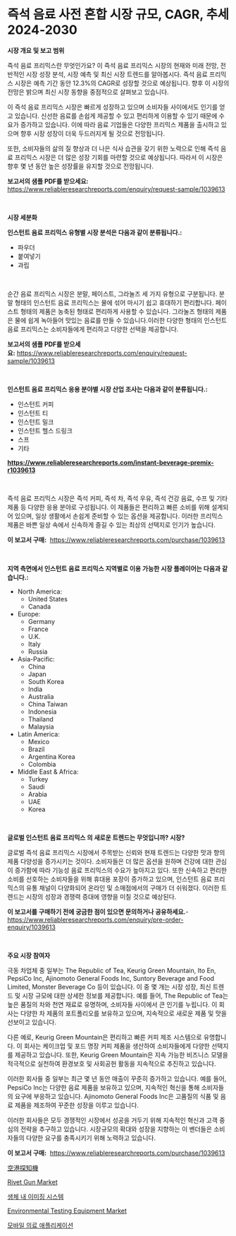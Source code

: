 <p><h1>즉석 음료 사전 혼합 시장 규모, CAGR, 추세 2024-2030</h1></p><p><strong>시장 개요 및 보고 범위</strong></p>
<p><p>즉석 음료 프리믹스란 무엇인가요? 이 즉석 음료 프리믹스 시장의 현재와 미래 전망, 전반적인 시장 성장 분석, 시장 예측 및 최신 시장 트렌드를 알아봅시다. 즉석 음료 프리믹스 시장은 예측 기간 동안 12.3%의 CAGR로 성장할 것으로 예상됩니다. 향후 이 시장의 전망은 밝으며 최신 시장 동향을 중점적으로 살펴보고 있습니다.</p><p>이 즉석 음료 프리믹스 시장은 빠르게 성장하고 있으며 소비자들 사이에서도 인기를 얻고 있습니다. 신선한 음료를 손쉽게 제공할 수 있고 편리하게 이용할 수 있기 때문에 수요가 증가하고 있습니다. 이에 따라 음료 기업들은 다양한 프리믹스 제품을 출시하고 있으며 향후 시장 성장이 더욱 두드러지게 될 것으로 전망됩니다.</p><p>또한, 소비자들의 삶의 질 향상과 더 나은 식사 습관을 갖기 위한 노력으로 인해 즉석 음료 프리믹스 시장은 더 많은 성장 기회를 마련할 것으로 예상됩니다. 따라서 이 시장은 향후 몇 년 동안 높은 성장률을 유지할 것으로 전망됩니다.</p></p>
<p><strong>보고서의 샘플 PDF를 받으세요:</strong> <a href="https://www.reliableresearchreports.com/enquiry/request-sample/1039613">https://www.reliableresearchreports.com/enquiry/request-sample/1039613</a></p>
<p>&nbsp;</p>
<p><strong>시장 세분화</strong></p>
<p><strong>인스턴트 음료 프리믹스 유형별 시장 분석은 다음과 같이 분류됩니다.:</strong></p>
<p><ul><li>파우더</li><li>붙여넣기</li><li>과립</li></ul></p>
<p>&nbsp;</p>
<p><p>순간 음료 프리믹스 시장은 분말, 페이스트, 그라눌즈 세 가지 유형으로 구분됩니다. 분말 형태의 인스턴트 음료 프리믹스는 물에 섞어 마시기 쉽고 휴대하기 편리합니다. 페이스트 형태의 제품은 농축된 형태로 편리하게 사용할 수 있습니다. 그라눌즈 형태의 제품은 물에 쉽게 녹아들어 맛있는 음료를 만들 수 있습니다.이러한 다양한 형태의 인스턴트 음료 프리믹스는 소비자들에게 편리하고 다양한 선택을 제공합니다.</p></p>
<p><strong>보고서의 샘플 PDF를 받으세요:</strong>&nbsp;<a href="https://www.reliableresearchreports.com/enquiry/request-sample/1039613">https://www.reliableresearchreports.com/enquiry/request-sample/1039613</a></p>
<p>&nbsp;</p>
<p><strong> 인스턴트 음료 프리믹스 응용 분야별 시장 산업 조사는 다음과 같이 분류됩니다.:</strong></p>
<p><ul><li>인스턴트 커피</li><li>인스턴트 티</li><li>인스턴트 밀크</li><li>인스턴트 헬스 드링크</li><li>스프</li><li>기타</li></ul></p>
<p><strong><a href="https://www.reliableresearchreports.com/instant-beverage-premix-r1039613">https://www.reliableresearchreports.com/instant-beverage-premix-r1039613</a></strong></p>
<p>&nbsp;</p>
<p><p>즉석 음료 프리믹스 시장은 즉석 커피, 즉석 차, 즉석 우유, 즉석 건강 음료, 수프 및 기타 제품 등 다양한 응용 분야로 구성됩니다. 이 제품들은 편리하고 빠른 소비를 위해 설계되어 있으며, 일상 생활에서 손쉽게 준비할 수 있는 옵션을 제공합니다. 이러한 프리믹스 제품은 바쁜 일상 속에서 신속하게 즐길 수 있는 최상의 선택지로 인기가 높습니다.</p></p>
<p><strong>이 보고서 구매:</strong>&nbsp; <a href="https://www.reliableresearchreports.com/purchase/1039613">https://www.reliableresearchreports.com/purchase/1039613</a></p>
<p>&nbsp;</p>
<p><strong>지역 측면에서 인스턴트 음료 프리믹스 지역별로 이용 가능한 시장 플레이어는 다음과 같습니다.:</strong></p>
<p><ul>
    <li>
        North America:
        <ul>
            <li>United States</li>
            <li>Canada</li>
        </ul>
    </li>
    <li>
        Europe:
        <ul>
            <li>Germany</li>
            <li>France</li>
            <li>U.K.</li>
            <li>Italy</li>
            <li>Russia</li>
        </ul>
    </li>
    <li>
        Asia-Pacific:
        <ul>
            <li>China</li>
            <li>Japan</li>
            <li>South Korea</li>
            <li>India</li>
            <li>Australia</li>
            <li>China Taiwan</li>
            <li>Indonesia</li>
            <li>Thailand</li>
            <li>Malaysia</li>
        </ul>
    </li>
    <li>
        Latin America:
        <ul>
            <li>Mexico</li>
            <li>Brazil</li>
            <li>Argentina Korea</li>
            <li>Colombia</li>
        </ul>
    </li>
    <li>
        Middle East & Africa:
        <ul>
            <li>Turkey</li>
            <li>Saudi</li>
            <li>Arabia</li>
            <li>UAE</li>
            <li>Korea</li>
        </ul>
    </li>
    </ul></p>
<p>&nbsp;</p>
<p><strong>글로벌 인스턴트 음료 프리믹스 의 새로운 트렌드는 무엇입니까? 시장?</strong></p>
<p><p>글로벌 즉석 음료 프리믹스 시장에서 주목받는 신뢰와 현재 트렌드는 다양한 맛과 향의 제품 다양성을 증가시키는 것이다. 소비자들은 더 많은 옵션을 원하며 건강에 대한 관심이 증가함에 따라 기능성 음료 프리믹스의 수요가 높아지고 있다. 또한 신속하고 편리한 소비를 선호하는 소비자들을 위해 휴대용 포장이 증가하고 있으며, 인스턴트 음료 프리믹스의 유통 채널이 다양화되어 온라인 및 소매점에서의 구매가 더 쉬워졌다. 이러한 트렌드는 시장의 성장과 경쟁력 증대에 영향을 미칠 것으로 예상된다.</p></p>
<p><strong>이 보고서를 구매하기 전에 궁금한 점이 있으면 문의하거나 공유하세요.</strong>- <a href="https://www.reliableresearchreports.com/enquiry/pre-order-enquiry/1039613">https://www.reliableresearchreports.com/enquiry/pre-order-enquiry/1039613</a></p>
<p>&nbsp;</p>
<p><strong>주요 시장 참여자</strong></p>
<p><p>극동 차업체 중 일부는 The Republic of Tea, Keurig Green Mountain, Ito En, PepsiCo Inc, Ajinomoto General Foods Inc, Suntory Beverage and Food Limited, Monster Beverage Co 등이 있습니다. 이 중 몇 개는 시장 성장, 최신 트렌드 및 시장 규모에 대한 상세한 정보를 제공합니다. 예를 들어, The Republic of Tea는 높은 품질의 차와 천연 재료로 유명하며, 소비자들 사이에서 큰 인기를 누립니다. 이 회사는 다양한 차 제품의 포트폴리오를 보유하고 있으며, 지속적으로 새로운 제품 및 맛을 선보이고 있습니다.</p><p>다른 예로, Keurig Green Mountain은 편리하고 빠른 커피 제조 시스템으로 유명합니다. 이 회사는 케이크업 및 포드 명장 커피 제품을 생산하여 소비자들에게 다양한 선택지를 제공하고 있습니다. 또한, Keurig Green Mountain은 지속 가능한 비즈니스 모델을 적극적으로 실천하여 환경보호 및 사회공헌 활동을 지속적으로 추진하고 있습니다.</p><p>이러한 회사들 중 일부는 최근 몇 년 동안 매출이 꾸준히 증가하고 있습니다. 예를 들어, PepsiCo Inc는 다양한 음료 제품을 보유하고 있으며, 지속적인 혁신을 통해 소비자들의 요구에 부응하고 있습니다. Ajinomoto General Foods Inc은 고품질의 식품 및 음료 제품을 제조하여 꾸준한 성장을 이루고 있습니다.</p><p>이러한 회사들은 모두 경쟁적인 시장에서 성공을 거두기 위해 지속적인 혁신과 고객 중심의 전략을 추구하고 있습니다. 시장규모의 확대와 성장을 지향하는 이 벤더들은 소비자들의 다양한 요구를 충족시키기 위해 노력하고 있습니다.</p></p>
<p><strong>이 보고서 구매:</strong>&nbsp;&nbsp;<a href="https://www.reliableresearchreports.com/purchase/1039613">https://www.reliableresearchreports.com/purchase/1039613</a></p>
<p><p><a href="https://github.com/bevdtkn4419963/Market-Research-Report-List-1/blob/main/143354322587.md">空港探知機</a></p><p><a href="https://github.com/globismark/Market-Research-Report-List-2/blob/main/rivet-gun-market.md">Rivet Gun Market</a></p><p><a href="https://github.com/Tristiarton768456/Market-Research-Report-List-1/blob/main/342654220701.md">생체 내 이미징 시스템</a></p><p><a href="https://github.com/prosalinda88/Market-Research-Report-List-3/blob/main/environmental-testing-equipment-market.md">Environmental Testing Equipment Market</a></p><p><a href="https://github.com/vsoq0zknh59/Market-Research-Report-List-1/blob/main/532387220700.md">모바일 의료 애플리케이션</a></p></p>